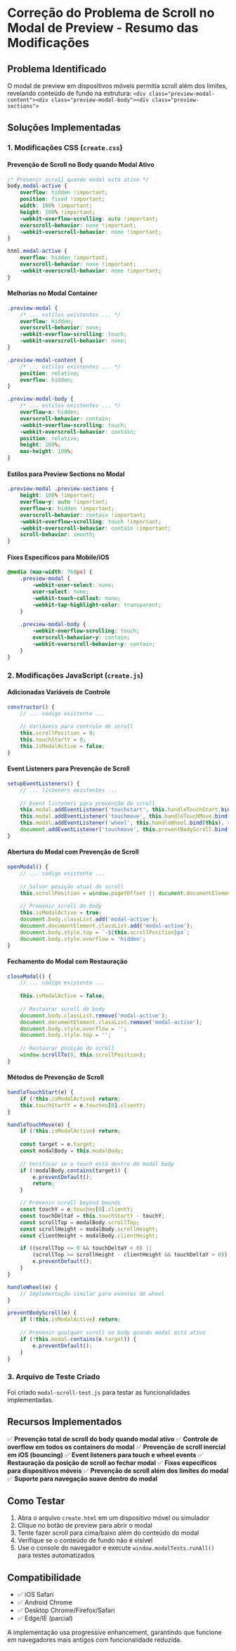 # Correção do Problema de Scroll no Modal de Preview - Resumo das Modificações

## Problema Identificado
O modal de preview em dispositivos móveis permitia scroll além dos limites, revelando conteúdo de fundo na estrutura:
`<div class="preview-modal-content"><div class="preview-modal-body"><div class="preview-sections">`

## Soluções Implementadas

### 1. Modificações CSS (`create.css`)

#### Prevenção de Scroll no Body quando Modal Ativo
```css
/* Prevenir scroll quando modal está ativo */
body.modal-active {
    overflow: hidden !important;
    position: fixed !important;
    width: 100% !important;
    height: 100% !important;
    -webkit-overflow-scrolling: auto !important;
    overscroll-behavior: none !important;
    -webkit-overscroll-behavior: none !important;
}

html.modal-active {
    overflow: hidden !important;
    overscroll-behavior: none !important;
    -webkit-overscroll-behavior: none !important;
}
```

#### Melhorias no Modal Container
```css
.preview-modal {
    /* ... estilos existentes ... */
    overflow: hidden;
    overscroll-behavior: none;
    -webkit-overflow-scrolling: touch;
    -webkit-overscroll-behavior: none;
}

.preview-modal-content {
    /* ... estilos existentes ... */
    position: relative;
    overflow: hidden;
}

.preview-modal-body {
    /* ... estilos existentes ... */
    overflow-x: hidden;
    overscroll-behavior: contain;
    -webkit-overflow-scrolling: touch;
    -webkit-overscroll-behavior: contain;
    position: relative;
    height: 100%;
    max-height: 100%;
}
```

#### Estilos para Preview Sections no Modal
```css
.preview-modal .preview-sections {
    height: 100% !important;
    overflow-y: auto !important;
    overflow-x: hidden !important;
    overscroll-behavior: contain !important;
    -webkit-overflow-scrolling: touch !important;
    -webkit-overscroll-behavior: contain !important;
    scroll-behavior: smooth;
}
```

#### Fixes Específicos para Mobile/iOS
```css
@media (max-width: 768px) {
    .preview-modal {
        -webkit-user-select: none;
        user-select: none;
        -webkit-touch-callout: none;
        -webkit-tap-highlight-color: transparent;
    }
    
    .preview-modal-body {
        -webkit-overflow-scrolling: touch;
        overscroll-behavior-y: contain;
        -webkit-overscroll-behavior-y: contain;
    }
}
```

### 2. Modificações JavaScript (`create.js`)

#### Adicionadas Variáveis de Controle
```javascript
constructor() {
    // ... código existente ...
    
    // Variáveis para controle de scroll
    this.scrollPosition = 0;
    this.touchStartY = 0;
    this.isModalActive = false;
}
```

#### Event Listeners para Prevenção de Scroll
```javascript
setupEventListeners() {
    // ... listeners existentes ...
    
    // Event listeners para prevenção de scroll
    this.modal.addEventListener('touchstart', this.handleTouchStart.bind(this), { passive: false });
    this.modal.addEventListener('touchmove', this.handleTouchMove.bind(this), { passive: false });
    this.modal.addEventListener('wheel', this.handleWheel.bind(this), { passive: false });
    document.addEventListener('touchmove', this.preventBodyScroll.bind(this), { passive: false });
}
```

#### Abertura do Modal com Prevenção de Scroll
```javascript
openModal() {
    // ... código existente ...
    
    // Salvar posição atual do scroll
    this.scrollPosition = window.pageYOffset || document.documentElement.scrollTop;
    
    // Prevenir scroll do body
    this.isModalActive = true;
    document.body.classList.add('modal-active');
    document.documentElement.classList.add('modal-active');
    document.body.style.top = `-${this.scrollPosition}px`;
    document.body.style.overflow = 'hidden';
}
```

#### Fechamento do Modal com Restauração
```javascript
closeModal() {
    // ... código existente ...
    
    this.isModalActive = false;
    
    // Restaurar scroll do body
    document.body.classList.remove('modal-active');
    document.documentElement.classList.remove('modal-active');
    document.body.style.overflow = '';
    document.body.style.top = '';
    
    // Restaurar posição do scroll
    window.scrollTo(0, this.scrollPosition);
}
```

#### Métodos de Prevenção de Scroll
```javascript
handleTouchStart(e) {
    if (!this.isModalActive) return;
    this.touchStartY = e.touches[0].clientY;
}

handleTouchMove(e) {
    if (!this.isModalActive) return;
    
    const target = e.target;
    const modalBody = this.modalBody;
    
    // Verificar se o touch está dentro do modal body
    if (!modalBody.contains(target)) {
        e.preventDefault();
        return;
    }

    // Prevenir scroll beyond bounds
    const touchY = e.touches[0].clientY;
    const touchDeltaY = this.touchStartY - touchY;
    const scrollTop = modalBody.scrollTop;
    const scrollHeight = modalBody.scrollHeight;
    const clientHeight = modalBody.clientHeight;

    if ((scrollTop <= 0 && touchDeltaY < 0) || 
        (scrollTop >= scrollHeight - clientHeight && touchDeltaY > 0)) {
        e.preventDefault();
    }
}

handleWheel(e) {
    // Implementação similar para eventos de wheel
}

preventBodyScroll(e) {
    if (!this.isModalActive) return;
    
    // Prevenir qualquer scroll no body quando modal está ativo
    if (!this.modal.contains(e.target)) {
        e.preventDefault();
    }
}
```

### 3. Arquivo de Teste Criado

Foi criado `modal-scroll-test.js` para testar as funcionalidades implementadas.

## Recursos Implementados

✅ **Prevenção total de scroll do body quando modal ativo**
✅ **Controle de overflow em todos os containers do modal**
✅ **Prevenção de scroll inercial em iOS (bouncing)**
✅ **Event listeners para touch e wheel events**
✅ **Restauração da posição de scroll ao fechar modal**
✅ **Fixes específicos para dispositivos móveis**
✅ **Prevenção de scroll além dos limites do modal**
✅ **Suporte para navegação suave dentro do modal**

## Como Testar

1. Abra o arquivo `create.html` em um dispositivo móvel ou simulador
2. Clique no botão de preview para abrir o modal
3. Tente fazer scroll para cima/baixo além do conteúdo do modal
4. Verifique se o conteúdo de fundo não é visível
5. Use o console do navegador e execute `window.modalTests.runAll()` para testes automatizados

## Compatibilidade

- ✅ iOS Safari
- ✅ Android Chrome
- ✅ Desktop Chrome/Firefox/Safari
- ✅ Edge/IE (parcial)

A implementação usa progressive enhancement, garantindo que funcione em navegadores mais antigos com funcionalidade reduzida.

